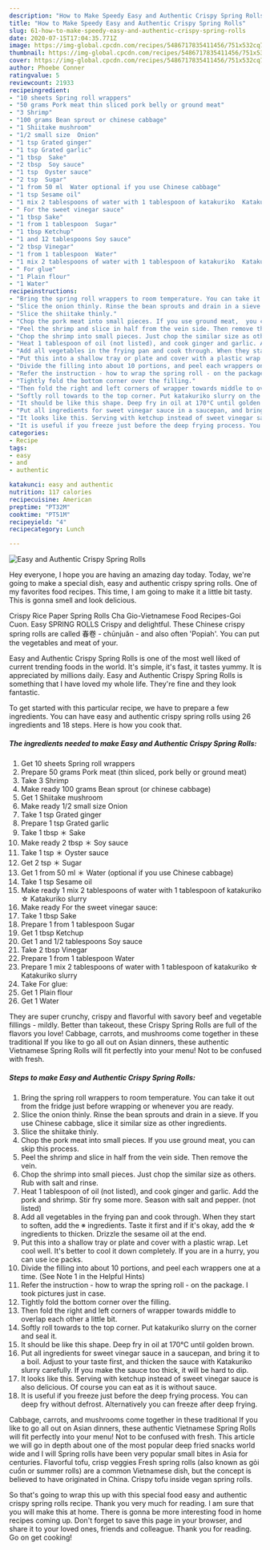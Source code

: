 ```yaml
---
description: "How to Make Speedy Easy and Authentic Crispy Spring Rolls"
title: "How to Make Speedy Easy and Authentic Crispy Spring Rolls"
slug: 61-how-to-make-speedy-easy-and-authentic-crispy-spring-rolls
date: 2020-07-15T17:04:35.771Z
image: https://img-global.cpcdn.com/recipes/5486717835411456/751x532cq70/easy-and-authentic-crispy-spring-rolls-recipe-main-photo.jpg
thumbnail: https://img-global.cpcdn.com/recipes/5486717835411456/751x532cq70/easy-and-authentic-crispy-spring-rolls-recipe-main-photo.jpg
cover: https://img-global.cpcdn.com/recipes/5486717835411456/751x532cq70/easy-and-authentic-crispy-spring-rolls-recipe-main-photo.jpg
author: Phoebe Conner
ratingvalue: 5
reviewcount: 21933
recipeingredient:
- "10 sheets Spring roll wrappers"
- "50 grams Pork meat thin sliced pork belly or ground meat"
- "3 Shrimp"
- "100 grams Bean sprout or chinese cabbage"
- "1 Shiitake mushroom"
- "1/2 small size  Onion"
- "1 tsp Grated ginger"
- "1 tsp Grated garlic"
- "1 tbsp  Sake"
- "2 tbsp  Soy sauce"
- "1 tsp  Oyster sauce"
- "2 tsp  Sugar"
- "1 from 50 ml  Water optional if you use Chinese cabbage"
- "1 tsp Sesame oil"
- "1 mix 2 tablespoons of water with 1 tablespoon of katakuriko  Katakuriko slurry"
- " For the sweet vinegar sauce"
- "1 tbsp Sake"
- "1 from 1 tablespoon  Sugar"
- "1 tbsp Ketchup"
- "1 and 12 tablespoons Soy sauce"
- "2 tbsp Vinegar"
- "1 from 1 tablespoon  Water"
- "1 mix 2 tablespoons of water with 1 tablespoon of katakuriko  Katakuriko slurry"
- " For glue"
- "1 Plain flour"
- "1 Water"
recipeinstructions:
- "Bring the spring roll wrappers to room temperature. You can take it out from the fridge just before wrapping or whenever you are ready."
- "Slice the onion thinly. Rinse the bean sprouts and drain in a sieve. If you use Chinese cabbage, slice it similar size as other ingredients."
- "Slice the shiitake thinly."
- "Chop the pork meat into small pieces. If you use ground meat,  you can skip this process."
- "Peel the shrimp and slice in half from the vein side. Then remove the vein."
- "Chop the shrimp into small pieces. Just chop the similar size as others. Rub with salt and rinse."
- "Heat 1 tablespoon of oil (not listed), and cook ginger and garlic. Add the pork and shrimp. Stir fry some more. Season with salt and pepper. (not listed)"
- "Add all vegetables in the frying pan and cook through. When they start to soften, add the ※ ingredients. Taste it first and if it&#39;s okay, add the ☆ ingredients to thicken. Drizzle the sesame oil at the end."
- "Put this into a shallow tray or plate and cover with a plastic wrap. Let cool well. It&#39;s better to cool it down completely. If you are in a hurry, you can use ice packs."
- "Divide the filling into about 10 portions, and peel each wrappers one at a time. (See Note 1 in the Helpful Hints)"
- "Refer the instruction - how to wrap the spring roll - on the package. I took pictures just in case."
- "Tightly fold the bottom corner over the filling."
- "Then fold the right and left corners of wrapper towards middle to overlap each other a little bit."
- "Softly roll towards to the top corner. Put katakuriko slurry on the corner and seal it."
- "It should be like this shape. Deep fry in oil at 170°C until golden brown."
- "Put all ingredients for sweet vinegar sauce in a saucepan, and bring it to a boil. Adjust to your taste first, and thicken the sauce with Katakuriko slurry carefully. If you make the sauce too thick, it will be hard to dip."
- "It looks like this. Serving with ketchup instead of sweet vinegar sauce is also delicious. Of course you can eat as it is without sauce."
- "It is useful if you freeze just before the deep frying process. You can deep fry without defrost. Alternatively you can freeze after deep frying."
categories:
- Recipe
tags:
- easy
- and
- authentic

katakunci: easy and authentic 
nutrition: 117 calories
recipecuisine: American
preptime: "PT32M"
cooktime: "PT51M"
recipeyield: "4"
recipecategory: Lunch

---
```



![Easy and Authentic Crispy Spring Rolls](https://img-global.cpcdn.com/recipes/5486717835411456/751x532cq70/easy-and-authentic-crispy-spring-rolls-recipe-main-photo.jpg)

Hey everyone, I hope you are having an amazing day today. Today, we're going to make a special dish, easy and authentic crispy spring rolls. One of my favorites food recipes. This time, I am going to make it a little bit tasty. This is gonna smell and look delicious.

Crispy Rice Paper Spring Rolls Cha Gio-Vietnamese Food Recipes-Goi Cuon. Easy SPRING ROLLS Crispy and delightful. These Chinese crispy spring rolls are called 春卷 - chūnjuǎn - and also often &#39;Popiah&#39;. You can put the vegetables and meat of your.

Easy and Authentic Crispy Spring Rolls is one of the most well liked of current trending foods in the world. It's simple, it's fast, it tastes yummy. It is appreciated by millions daily. Easy and Authentic Crispy Spring Rolls is something that I have loved my whole life. They're fine and they look fantastic.


To get started with this particular recipe, we have to prepare a few ingredients. You can have easy and authentic crispy spring rolls using 26 ingredients and 18 steps. Here is how you cook that.

<!--inarticleads1-->

##### The ingredients needed to make Easy and Authentic Crispy Spring Rolls:

1. Get 10 sheets Spring roll wrappers
1. Prepare 50 grams Pork meat (thin sliced, pork belly or ground meat)
1. Take 3 Shrimp
1. Make ready 100 grams Bean sprout (or chinese cabbage)
1. Get 1 Shiitake mushroom
1. Make ready 1/2 small size  Onion
1. Take 1 tsp Grated ginger
1. Prepare 1 tsp Grated garlic
1. Take 1 tbsp ＊ Sake
1. Make ready 2 tbsp ＊ Soy sauce
1. Take 1 tsp ＊ Oyster sauce
1. Get 2 tsp ＊ Sugar
1. Get 1 from 50 ml ＊ Water (optional if you use Chinese cabbage)
1. Take 1 tsp Sesame oil
1. Make ready 1 mix 2 tablespoons of water with 1 tablespoon of katakuriko ☆ Katakuriko slurry
1. Make ready  For the sweet vinegar sauce:
1. Take 1 tbsp Sake
1. Prepare 1 from 1 tablespoon  Sugar
1. Get 1 tbsp Ketchup
1. Get 1 and 1/2 tablespoons Soy sauce
1. Take 2 tbsp Vinegar
1. Prepare 1 from 1 tablespoon  Water
1. Prepare 1 mix 2 tablespoons of water with 1 tablespoon of katakuriko ☆ Katakuriko slurry
1. Take  For glue:
1. Get 1 Plain flour
1. Get 1 Water


They are super crunchy, crispy and flavorful with savory beef and vegetable fillings - mildly. Better than takeout, these Crispy Spring Rolls are full of the flavors you love! Cabbage, carrots, and mushrooms come together in these traditional If you like to go all out on Asian dinners, these authentic Vietnamese Spring Rolls will fit perfectly into your menu! Not to be confused with fresh. 

<!--inarticleads2-->

##### Steps to make Easy and Authentic Crispy Spring Rolls:

1. Bring the spring roll wrappers to room temperature. You can take it out from the fridge just before wrapping or whenever you are ready.
1. Slice the onion thinly. Rinse the bean sprouts and drain in a sieve. If you use Chinese cabbage, slice it similar size as other ingredients.
1. Slice the shiitake thinly.
1. Chop the pork meat into small pieces. If you use ground meat,  you can skip this process.
1. Peel the shrimp and slice in half from the vein side. Then remove the vein.
1. Chop the shrimp into small pieces. Just chop the similar size as others. Rub with salt and rinse.
1. Heat 1 tablespoon of oil (not listed), and cook ginger and garlic. Add the pork and shrimp. Stir fry some more. Season with salt and pepper. (not listed)
1. Add all vegetables in the frying pan and cook through. When they start to soften, add the ※ ingredients. Taste it first and if it&#39;s okay, add the ☆ ingredients to thicken. Drizzle the sesame oil at the end.
1. Put this into a shallow tray or plate and cover with a plastic wrap. Let cool well. It&#39;s better to cool it down completely. If you are in a hurry, you can use ice packs.
1. Divide the filling into about 10 portions, and peel each wrappers one at a time. (See Note 1 in the Helpful Hints)
1. Refer the instruction - how to wrap the spring roll - on the package. I took pictures just in case.
1. Tightly fold the bottom corner over the filling.
1. Then fold the right and left corners of wrapper towards middle to overlap each other a little bit.
1. Softly roll towards to the top corner. Put katakuriko slurry on the corner and seal it.
1. It should be like this shape. Deep fry in oil at 170°C until golden brown.
1. Put all ingredients for sweet vinegar sauce in a saucepan, and bring it to a boil. Adjust to your taste first, and thicken the sauce with Katakuriko slurry carefully. If you make the sauce too thick, it will be hard to dip.
1. It looks like this. Serving with ketchup instead of sweet vinegar sauce is also delicious. Of course you can eat as it is without sauce.
1. It is useful if you freeze just before the deep frying process. You can deep fry without defrost. Alternatively you can freeze after deep frying.


Cabbage, carrots, and mushrooms come together in these traditional If you like to go all out on Asian dinners, these authentic Vietnamese Spring Rolls will fit perfectly into your menu! Not to be confused with fresh. This article we will go in depth about one of the most popular deep fried snacks world wide and I will Spring rolls have been very popular small bites in Asia for centuries. Flavorful tofu, crisp veggies Fresh spring rolls (also known as gỏi cuốn or summer rolls) are a common Vietnamese dish, but the concept is believed to have originated in China. Crispy tofu inside vegan spring rolls. 

So that's going to wrap this up with this special food easy and authentic crispy spring rolls recipe. Thank you very much for reading. I am sure that you will make this at home. There is gonna be more interesting food in home recipes coming up. Don't forget to save this page in your browser, and share it to your loved ones, friends and colleague. Thank you for reading. Go on get cooking!
